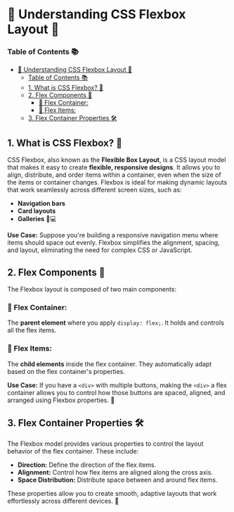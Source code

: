 # 📘 Understanding CSS Flexbox Layout 🤔

### Table of Contents 📚
- [📘 Understanding CSS Flexbox Layout 🤔](#-understanding-css-flexbox-layout-)
    - [Table of Contents 📚](#table-of-contents-)
  - [1. What is CSS Flexbox? 🤔](#1-what-is-css-flexbox-)
  - [2. Flex Components 🧩](#2-flex-components-)
    - [🔹 Flex Container:](#-flex-container)
    - [🔹 Flex Items:](#-flex-items)
  - [3. Flex Container Properties 🛠️](#3-flex-container-properties-️)

## 1. What is CSS Flexbox? 🤔
CSS Flexbox, also known as the **Flexible Box Layout**, is a CSS layout model that makes it easy to create **flexible, responsive designs**. It allows you to align, distribute, and order items within a container, even when the size of the items or container changes. Flexbox is ideal for making dynamic layouts that work seamlessly across different screen sizes, such as:
- **Navigation bars**
- **Card layouts**
- **Galleries** 📱💻

**Use Case:**
Suppose you're building a responsive navigation menu where items should space out evenly. Flexbox simplifies the alignment, spacing, and layout, eliminating the need for complex CSS or JavaScript.

## 2. Flex Components 🧩

The Flexbox layout is composed of two main components:

### 🔹 Flex Container:
The **parent element** where you apply `display: flex;`. It holds and controls all the flex items.

### 🔹 Flex Items:
The **child elements** inside the flex container. They automatically adapt based on the flex container's properties.

**Use Case:**
If you have a `<div>` with multiple buttons, making the `<div>` a flex container allows you to control how those buttons are spaced, aligned, and arranged using Flexbox properties. 🎯

## 3. Flex Container Properties 🛠️

The Flexbox model provides various properties to control the layout behavior of the flex container. These include:
- **Direction:** Define the direction of the flex items.
- **Alignment:** Control how flex items are aligned along the cross axis.
- **Space Distribution:** Distribute space between and around flex items.

These properties allow you to create smooth, adaptive layouts that work effortlessly across different devices. 🌟

